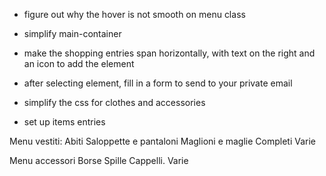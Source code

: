 - figure out why the hover is not smooth on menu class

- simplify main-container

- make the shopping entries span horizontally, with text on the right and an icon to add the element

- after selecting element, fill in a form to send to your private email

- simplify the css for clothes and accessories

- set up items entries

Menu vestiti:
Abiti
Saloppette e pantaloni
Maglioni e maglie
Completi
Varie

Menu accessori
Borse
Spille
Cappelli.
Varie
